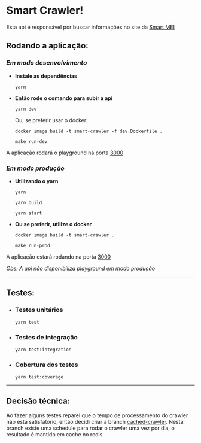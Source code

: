 # Smart Crawler!

Esta api é responsável por buscar informações no site da [Smart MEI](https://www.smartmei.com.br)

## Rodando a aplicação:

### *Em modo desenvolvimento*

+ **Instale as dependências**
  ```
  yarn
  ```

+ **Então rode o comando para subir a api**
  ```
  yarn dev
  ```

  Ou, se preferir usar o docker:
  ```
  docker image build -t smart-crawler -f dev.Dockerfile .
  ```
  ```
  make run-dev
  ```
A aplicação rodará o playground na porta [3000](http://localhost:3000)

### *Em modo produção*

+ **Utilizando o yarn**
  ```
  yarn
  ```
  ```
  yarn build
  ```
  ```
  yarn start
  ```

+ **Ou se preferir, utilize o docker**
  ```
  docker image build -t smart-crawler .
  ```
  ```
  make run-prod
  ```
A aplicação estará rodando na porta [3000](http://localhost:3000)

*Obs: A api não disponibiliza playground em modo produção*

---

## Testes:
+ ### Testes unitários
  ```
  yarn test
  ```

+ ### Testes de integração
  ```
  yarn test:integration
  ```

+ ### Cobertura dos testes
  ```
  yarn test:coverage
  ```

---

## Decisão técnica:
Ao fazer alguns testes reparei que o tempo de processamento do crawler não está satisfatório, então decidi criar a branch [cached-crawler](https://github.com/LeonardoHabitzreuter/smart-crawler/tree/cached-crawler). Nesta branch existe uma schedule para rodar o crawler uma vez por dia, o resultado é mantido em cache no redis.